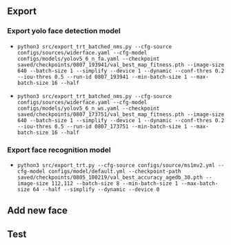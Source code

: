## Export

### Export yolo face detection model

-   `python3 src/export_trt_batched_nms.py --cfg-source configs/sources/widerface.yaml --cfg-model configs/models/yolov5_6_n_fa.yaml --checkpoint saved/checkpoints/0807_193941/val_best_map_fitness.pth --image-size 640 --batch-size 1 --simplify --device 1 --dynamic --conf-thres 0.2 --iou-thres 0.5 --run-id 0807_193941 --min-batch-size 1 --max-batch-size 16 --half`

-   `python3 src/export_trt_batched_nms.py --cfg-source configs/sources/widerface.yaml --cfg-model configs/models/yolov5_6_n_ws.yaml --checkpoint saved/checkpoints/0807_173751/val_best_map_fitness.pth --image-size 640 --batch-size 1 --simplify --device 1 --dynamic --conf-thres 0.2 --iou-thres 0.5 --run-id 0807_173751 --min-batch-size 1 --max-batch-size 16 --half`

### Export face recognition model

-   `python3 src/export_trt.py --cfg-source configs/source/ms1mv2.yml --cfg-model configs/model/default.yml --checkpoint-path saved/checkpoints/0805_100219/val_best_accuracy_agedb_30.pth --image-size 112,112 --batch-size 8 --min-batch-size 1 --max-batch-size 64 --half --simplify --dynamic --device 0`

## Add new face

## Test
